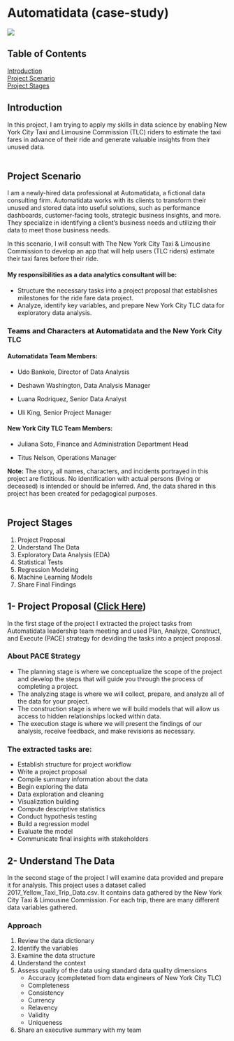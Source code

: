 # Automatidata (case-study)
<img src="https://d3c33hcgiwev3.cloudfront.net/imageAssetProxy.v1/DcB4M5HRTBak-pHjrIEKcA_c155941e20c7465794baf18cc3c746f1_image.png?expiry=1694131200000&hmac=aYRyIXzDdoeSuyQorHCXjPQgyhaRzkhb6ZxfxMNYW-w"/><br>



## Table of Contents
[Introduction](#introduction)<br>
[Project Scenario](#project_scenario)<br>
[Project Stages](#project_stages)<br>



<a id="introduction"></a>
## Introduction
In this project, I am trying to apply my skills in data science by enabling New York City Taxi and Limousine Commission (TLC) riders
to estimate the taxi fares in advance of their ride and generate valuable insights from their unused data.<br><br>



<a id="project_scenario"></a>
## Project Scenario
I am a newly-hired data professional at Automatidata, a fictional data consulting firm. Automatidata works with its clients to transform their unused and stored data into useful solutions, such as performance dashboards, customer-facing tools, strategic business insights, and more. They specialize in identifying a client’s business needs and utilizing their data to meet those business needs. 

In this scenario, I will consult with The New York City Taxi & Limousine Commission to develop an app that will help users (TLC riders) estimate their taxi fares before their ride.

#### My responsibilities as a data analytics consultant will be:
- Structure the necessary tasks into a project proposal that establishes milestones for the ride fare data project.
- Analyze, identify key variables, and prepare New York City TLC data for exploratory data analysis.

### Teams and Characters at Automatidata and the New York City TLC
#### Automatidata Team Members:
- Udo Bankole, Director of Data Analysis

- Deshawn Washington, Data Analysis Manager

- Luana Rodriquez, Senior Data Analyst

- Uli King, Senior Project Manager

#### New York City TLC Team Members:
- Juliana Soto, Finance and Administration Department Head

- Titus Nelson, Operations Manager

**Note:** The story, all names, characters, and incidents portrayed in this project are fictitious. No identification with actual persons (living or deceased) is intended or should be inferred. And, the data shared in this project has been created for pedagogical purposes.<br><br>


<a id="project_stages"></a>
## Project Stages
1. Project Proposal
2. Understand The Data
3. Exploratory Data Analysis (EDA)
4. Statistical Tests
5. Regression Modeling
6. Machine Learning Models
7. Share Final Findings



## 1- Project Proposal ([Click Here](https://github.com/mohammed112025/Portfolio-Projects/tree/main/Data-Science/Automatidata/project_proposal))
In the first stage of the project I extracted the project tasks from Automatidata leadership team meeting and used Plan, Analyze, Construct, and Execute (PACE) strategy
for deviding the tasks into a project proposal.

### About PACE Strategy
- The planning stage is where we conceptualize the scope of the project and develop the steps that will guide you through the process of completing a project.
- The analyzing stage is where we will collect, prepare, and analyze all of the data for your project.
- The construction stage is where we will build models that will allow us access to hidden relationships locked within data.
- The execution stage is where we will present the findings of our analysis, receive feedback, and make revisions as necessary.

### The extracted tasks are:
-	Establish structure for project workflow 
-	Write a project proposal
-	Compile summary information about the data
-	Begin exploring the data
-	Data exploration and cleaning
-	Visualization building
-	Compute descriptive statistics
-	Conduct hypothesis testing
-	Build a regression model
-	Evaluate the model
-	Communicate final insights with stakeholders



## 2- Understand The Data
In the second stage of the project I will examine data provided and prepare it for analysis. This project uses a dataset called 2017_Yellow_Taxi_Trip_Data.csv. It contains data gathered by the New York City Taxi & Limousine Commission. For each trip, there are many different data variables gathered.

### Approach
1. Review the data dictionary
2. Identify the variables
3. Examine the data structure
4. Understand the context
5. Assess quality of the data using standard data quality dimensions
     - Accuracy (completeted from data engineers of New York City TLC)
     - Completeness
     - Consistency
     - Currency
     - Relavency
     - Validity
     - Uniqueness
6. Share an executive summary with my team
